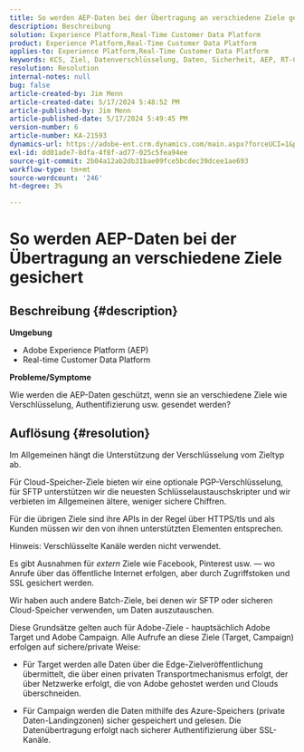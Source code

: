 ```yaml
---
title: So werden AEP-Daten bei der Übertragung an verschiedene Ziele gesichert
description: Beschreibung
solution: Experience Platform,Real-Time Customer Data Platform
product: Experience Platform,Real-Time Customer Data Platform
applies-to: Experience Platform,Real-Time Customer Data Platform
keywords: KCS, Ziel, Datenverschlüsselung, Daten, Sicherheit, AEP, RT-CDP, Adobe, Target, Kampagne
resolution: Resolution
internal-notes: null
bug: false
article-created-by: Jim Menn
article-created-date: 5/17/2024 5:48:52 PM
article-published-by: Jim Menn
article-published-date: 5/17/2024 5:49:45 PM
version-number: 6
article-number: KA-21593
dynamics-url: https://adobe-ent.crm.dynamics.com/main.aspx?forceUCI=1&pagetype=entityrecord&etn=knowledgearticle&id=c32a27b6-7514-ef11-9f8a-6045bd006268
exl-id: dd01ade7-8dfa-4f8f-ad77-025c5fea94ee
source-git-commit: 2b04a12ab2db31bae09fce5bcdec39dcee1ae693
workflow-type: tm+mt
source-wordcount: '246'
ht-degree: 3%

---
```


# So werden AEP-Daten bei der Übertragung an verschiedene Ziele gesichert

## Beschreibung {#description}


<b>Umgebung</b>

- Adobe Experience Platform (AEP)
- Real-time Customer Data Platform


<b>Probleme/Symptome</b>

Wie werden die AEP-Daten geschützt, wenn sie an verschiedene Ziele wie Verschlüsselung, Authentifizierung usw. gesendet werden?


## Auflösung {#resolution}


Im Allgemeinen hängt die Unterstützung der Verschlüsselung vom Zieltyp ab.

Für Cloud-Speicher-Ziele bieten wir eine optionale PGP-Verschlüsselung, für SFTP unterstützen wir die neuesten Schlüsselaustauschskripter und wir verbieten im Allgemeinen ältere, weniger sichere Chiffren.

Für die übrigen Ziele sind ihre APIs in der Regel über HTTPS/tls und als Kunden müssen wir den von ihnen unterstützten Elementen entsprechen.

Hinweis: Verschlüsselte Kanäle werden nicht verwendet.

Es gibt Ausnahmen für *extern* Ziele wie Facebook, Pinterest usw. — wo Anrufe über das öffentliche Internet erfolgen, aber durch Zugriffstoken und SSL gesichert werden.

Wir haben auch andere Batch-Ziele, bei denen wir SFTP oder sicheren Cloud-Speicher verwenden, um Daten auszutauschen.



Diese Grundsätze gelten auch für Adobe-Ziele - hauptsächlich Adobe Target und Adobe Campaign. Alle Aufrufe an diese Ziele (Target, Campaign) erfolgen auf sichere/private Weise:

- Für Target werden alle Daten über die Edge-Zielveröffentlichung übermittelt, die über einen privaten Transportmechanismus erfolgt, der über Netzwerke erfolgt, die von Adobe gehostet werden und Clouds überschneiden.

- Für Campaign werden die Daten mithilfe des Azure-Speichers (private Daten-Landingzonen) sicher gespeichert und gelesen. Die Datenübertragung erfolgt nach sicherer Authentifizierung über SSL-Kanäle.
